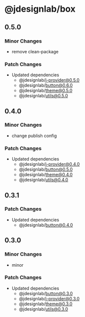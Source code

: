 # @jdesignlab/box

## 0.5.0

### Minor Changes

- remove clean-package

### Patch Changes

- Updated dependencies
  - @jdesignlab/j-provider@0.5.0
  - @jdesignlab/button@0.6.0
  - @jdesignlab/theme@0.5.0
  - @jdesignlab/utils@0.5.0

## 0.4.0

### Minor Changes

- change publish config

### Patch Changes

- Updated dependencies
  - @jdesignlab/j-provider@0.4.0
  - @jdesignlab/button@0.5.0
  - @jdesignlab/theme@0.4.0
  - @jdesignlab/utils@0.4.0

## 0.3.1

### Patch Changes

- Updated dependencies
  - @jdesignlab/button@0.4.0

## 0.3.0

### Minor Changes

- minor

### Patch Changes

- Updated dependencies
  - @jdesignlab/button@0.3.0
  - @jdesignlab/j-provider@0.3.0
  - @jdesignlab/theme@0.3.0
  - @jdesignlab/utils@0.3.0
